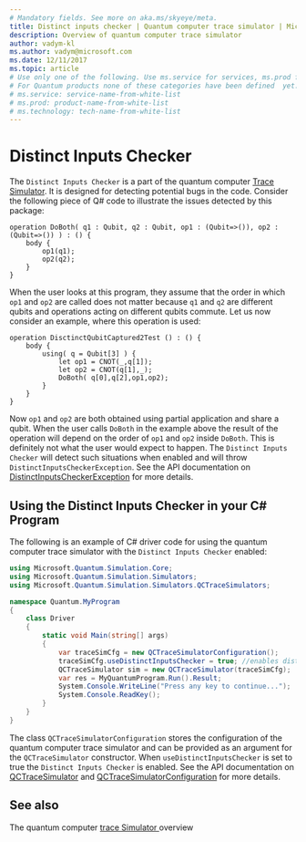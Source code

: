 ```yaml
---
# Mandatory fields. See more on aka.ms/skyeye/meta.
title: Distinct inputs checker | Quantum computer trace simulator | Microsoft Docs 
description: Overview of quantum computer trace simulator 
author: vadym-kl 
ms.author: vadym@microsoft.com 
ms.date: 12/11/2017
ms.topic: article
# Use only one of the following. Use ms.service for services, ms.prod for on-prem. Remove the # before the relevant field.
# For Quantum products none of these categories have been defined  yet.
# ms.service: service-name-from-white-list
# ms.prod: product-name-from-white-list
# ms.technology: tech-name-from-white-list
---
```


# Distinct Inputs Checker

The `Distinct Inputs Checker` is a part of the quantum computer [Trace
Simulator](quantum-computer-trace-simulator-1.md). It is designed for detecting
potential bugs in the code. Consider the following piece of Q# code to
illustrate the issues detected by this package:

```qsharp
operation DoBoth( q1 : Qubit, q2 : Qubit, op1 : (Qubit=>()), op2 : (Qubit=>()) ) : () {
    body {
        op1(q1);
        op2(q2);
    }
}
```

When the user looks at this program, they assume that the order in which `op1`
and `op2` are called does not matter because `q1` and `q2` are different qubits
and operations acting on different qubits commute. Let us now consider an
example, where this operation is used: 

```qsharp
operation DisctinctQubitCaptured2Test () : () {
    body {
        using( q = Qubit[3] ) {
            let op1 = CNOT(_,q[1]);
            let op2 = CNOT(q[1],_);
            DoBoth( q[0],q[2],op1,op2);
        }
    }
}
```

Now `op1` and `op2` are both obtained using partial application and share a
qubit. When the user calls `DoBoth` in the example above the result of the operation
will depend on the order of `op1` and `op2` inside `DoBoth`. This is definitely
not what the user would expect to happen. The `Distinct Inputs Checker` will detect
such situations when enabled and will throw `DistinctInputsCheckerException`. See the API documentation on [DistinctInputsCheckerException](https://docs.microsoft.com/en-us/dotnet/api/Microsoft.Quantum.Simulation.Simulators.QCTraceSimulators.DistinctInputsCheckerException) for more details.

## Using the Distinct Inputs Checker in your C# Program

The following is an example of C# driver code for using the quantum computer trace
simulator with the `Distinct Inputs Checker` enabled: 

```csharp
using Microsoft.Quantum.Simulation.Core;
using Microsoft.Quantum.Simulation.Simulators;
using Microsoft.Quantum.Simulation.Simulators.QCTraceSimulators;

namespace Quantum.MyProgram
{
    class Driver
    {
        static void Main(string[] args)
        {
            var traceSimCfg = new QCTraceSimulatorConfiguration();
            traceSimCfg.useDistinctInputsChecker = true; //enables distinct inputs checker
            QCTraceSimulator sim = new QCTraceSimulator(traceSimCfg);
            var res = MyQuantumProgram.Run().Result;
            System.Console.WriteLine("Press any key to continue...");
            System.Console.ReadKey();
        }
    }
}
```

The class `QCTraceSimulatorConfiguration` stores the configuration of the quantum
computer trace simulator and can be provided as an argument for the
`QCTraceSimulator` constructor. When `useDistinctInputsChecker` is set to true
the `Distinct Inputs Checker` is enabled. See the API documentation on [QCTraceSimulator](https://docs.microsoft.com/en-us/dotnet/api/Microsoft.Quantum.Simulation.Simulators.QCTraceSimulators.QCTraceSimulator) and [QCTraceSimulatorConfiguration](https://docs.microsoft.com/en-us/dotnet/api/Microsoft.Quantum.Simulation.Simulators.QCTraceSimulators.QCTraceSimulatorConfiguration?) for more details.


## See also
The quantum computer [trace Simulator
](quantum-computer-trace-simulator-1.md) overview

